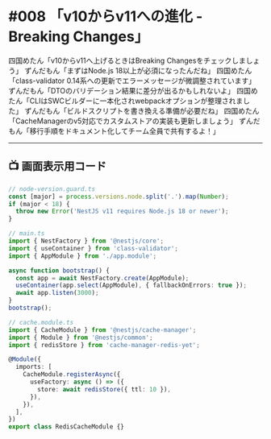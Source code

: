 # #008 「v10からv11への進化 - Breaking Changes」

四国めたん「v10からv11へ上げるときはBreaking Changesをチェックしましょう」
ずんだもん「まずはNode.js 18以上が必須になったんだね」
四国めたん「class-validator 0.14系への更新でエラーメッセージが微調整されています」
ずんだもん「DTOのバリデーション結果に差分が出るかもしれないよ」
四国めたん「CLIはSWCビルダーに一本化されwebpackオプションが整理されました」
ずんだもん「ビルドスクリプトを書き換える準備が必要だね」
四国めたん「CacheManagerのv5対応でカスタムストアの実装も更新しましょう」
ずんだもん「移行手順をドキュメント化してチーム全員で共有するよ！」

---

## 📺 画面表示用コード

```typescript
// node-version.guard.ts
const [major] = process.versions.node.split('.').map(Number);
if (major < 18) {
  throw new Error('NestJS v11 requires Node.js 18 or newer');
}

// main.ts
import { NestFactory } from '@nestjs/core';
import { useContainer } from 'class-validator';
import { AppModule } from './app.module';

async function bootstrap() {
  const app = await NestFactory.create(AppModule);
  useContainer(app.select(AppModule), { fallbackOnErrors: true });
  await app.listen(3000);
}
bootstrap();

// cache.module.ts
import { CacheModule } from '@nestjs/cache-manager';
import { Module } from '@nestjs/common';
import { redisStore } from 'cache-manager-redis-yet';

@Module({
  imports: [
    CacheModule.registerAsync({
      useFactory: async () => ({
        store: await redisStore({ ttl: 10 }),
      }),
    }),
  ],
})
export class RedisCacheModule {}
```
